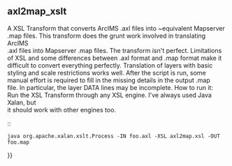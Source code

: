                                                                                 
axl2map_xslt                                                                    
---------------                                                                 
                                                                                
A XSL Transform that converts ArcIMS .axl files into ~equivalent Mapserver      
.map files. This transform does the grunt work involved in translating ArcIMS   
.axl files into Mapserver .map files. The transform isn't perfect. Limitations  
of XSL and some differences between .axl format and .map format make it         
difficult to convert everything perfectly. Translation of layers with basic     
styling and scale restrictions works well. After the script is run, some        
manual effort is required to fill in the missing details in the output .map     
file. In particular, the layer DATA lines may be incomplete. How to run it:     
Run the XSL Transform through any XSL engine. I've always used Java Xalan, but  
it should work with other engines too.                                          
                                                                                
::                                                                              
                                                                                
    java org.apache.xalan.xslt.Process -IN foo.axl -XSL axl2map.xsl -OUT foo.map
                                                                                
}}
